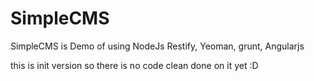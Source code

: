 # SimpleCMS
SimpleCMS is Demo of using NodeJs Restify, Yeoman, grunt, Angularjs 

this is init version so there is no code clean done on it yet :D
